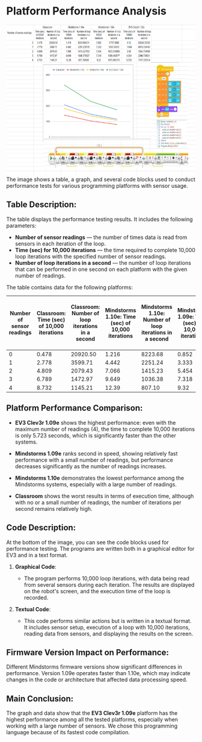 # Platform Performance Analysis
<img src="./img/Platform_performance_analysis.png" alt="Table and Graph" width="800" height="400">
<br>
The image shows a table, a graph, and several code blocks used to conduct performance tests for various programming platforms with sensor usage.

## Table Description:

The table displays the performance testing results. It includes the following parameters:

- **Number of sensor readings** — the number of times data is read from sensors in each iteration of the loop.
- **Time (sec) for 10,000 iterations** — the time required to complete 10,000 loop iterations with the specified number of sensor readings.
- **Number of loop iterations in a second** — the number of loop iterations that can be performed in one second on each platform with the given number of readings.

The table contains data for the following platforms:

| Number of sensor readings | Classroom: Time (sec) of 10,000 iterations | Classroom: Number of loop iterations in a second | Mindstorms 1.10e: Time (sec) of 10,000 iterations | Mindstorms 1.10e: Number of loop iterations in a second | Mindstorms 1.09e: Time (sec) of 10,000 iterations | Mindstorms 1.09e: Number of loop iterations in a second | EV3 Clev3r 1.09e: Time (sec) of 10,000 iterations | EV3 Clev3r 1.09e: Number of loop iterations in a second |
|---------------------------|--------------------------------------------|--------------------------------------------------|---------------------------------------------------|---------------------------------------------------|---------------------------------------------------|---------------------------------------------------|---------------------------------------------------|----------------------------------------------------|
| 0                         | 0.478                                       | 20920.50                                          | 1.216                                             | 8223.68                                           | 0.852                                             | 11737.09                                          | 0.12                                               | 83333.33                                           |
| 1                         | 2.778                                       | 3599.71                                           | 4.442                                             | 2251.24                                           | 3.333                                             | 3000.30                                           | 1.646                                              | 6075.33                                            |
| 2                         | 4.809                                       | 2079.43                                           | 7.066                                             | 1415.23                                           | 5.454                                             | 1833.52                                           | 2.98                                               | 3355.70                                            |
| 3                         | 6.789                                       | 1472.97                                           | 9.649                                             | 1036.38                                           | 7.318                                             | 1366.49                                           | 4.354                                              | 2296.74                                            |
| 4                         | 8.732                                       | 1145.21                                           | 12.39                                             | 807.10                                            | 9.32                                              | 1072.96                                           | 5.723                                              | 1747.34                                            |


## Platform Performance Comparison:
- **EV3 Clev3r 1.09e** shows the highest performance: even with the maximum number of readings (4), the time to complete 10,000 iterations is only 5.723 seconds, which is significantly faster than the other systems.

- **Mindstorms 1.09e** ranks second in speed, showing relatively fast performance with a small number of readings, but performance decreases significantly as the number of readings increases.

- **Mindstorms 1.10e** demonstrates the lowest performance among the Mindstorms systems, especially with a large number of readings.

- **Classroom** shows the worst results in terms of execution time, although with no or a small number of readings, the number of iterations per second remains relatively high.

## Code Description:

At the bottom of the image, you can see the code blocks used for performance testing. The programs are written both in a graphical editor for EV3 and in a text format.

1. **Graphical Code**:
   - The program performs 10,000 loop iterations, with data being read from several sensors during each iteration. The results are displayed on the robot's screen, and the execution time of the loop is recorded.

2. **Textual Code**:
   - This code performs similar actions but is written in a textual format. It includes sensor setup, execution of a loop with 10,000 iterations, reading data from sensors, and displaying the results on the screen.

## Firmware Version Impact on Performance:

Different Mindstorms firmware versions show significant differences in performance. Version 1.09e operates faster than 1.10e, which may indicate changes in the code or architecture that affected data processing speed.

## Main Conclusion:

The graph and data show that the **EV3 Clev3r 1.09e** platform has the highest performance among all the tested platforms, especially when working with a large number of sensors. We chose this programming language because of its fastest code compilation.
